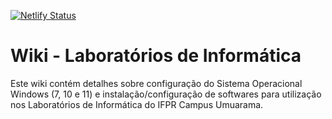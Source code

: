 [![Netlify Status](https://api.netlify.com/api/v1/badges/de8d5b64-5032-487e-93a2-500e3dd916d6/deploy-status)](https://app.netlify.com/sites/labsifpr/deploys)

# Wiki - Laboratórios de Informática

Este wiki contém detalhes sobre configuração do Sistema Operacional Windows (7, 10 e 11) e instalação/configuração de softwares para utilização nos Laboratórios de Informática do IFPR Campus Umuarama.